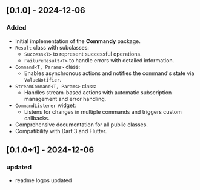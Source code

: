 ## [0.1.0] - 2024-12-06
### Added
- Initial implementation of the **Commandy** package.
- `Result` class with subclasses:
  - `Success<T>` to represent successful operations.
  - `FailureResult<T>` to handle errors with detailed information.
- `Command<T, Params>` class:
  - Enables asynchronous actions and notifies the command's state via `ValueNotifier`.
- `StreamCommand<T, Params>` class:
  - Handles stream-based actions with automatic subscription management and error handling.
- `CommandListener` widget:
  - Listens for changes in multiple commands and triggers custom callbacks.
- Comprehensive documentation for all public classes.
- Compatibility with Dart 3 and Flutter.
  
## [0.1.0+1] - 2024-12-06
### updated
- readme logos updated
